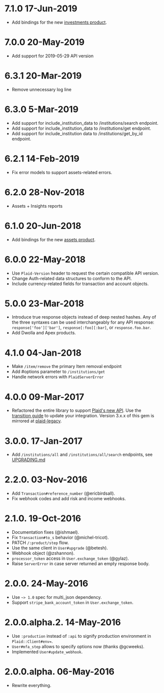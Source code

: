 # 7.1.0 17-Jun-2019

* Add bindings for the new [investments product](https://plaid.com/docs/api/#investments).

# 7.0.0 20-May-2019

* Add support for 2019-05-29 API version

# 6.3.1 20-Mar-2019

* Remove unnecessary log line

# 6.3.0 5-Mar-2019

* Add support for include_institution_data to /institutions/search endpoint.
* Add support for include_institution_data to /institutions/get endpoint.
* Add support for include_institution data to /institutions/get_by_id endpoint.

# 6.2.1 14-Feb-2019

* Fix error models to support assets-related errors.

# 6.2.0 28-Nov-2018

* Assets + Insights reports

# 6.1.0 20-Jun-2018

* Add bindings for the new [assets product](https://plaid.com/docs/api/#assets).

# 6.0.0 22-May-2018

* Use `Plaid-Version` header to request the certain compatible API version.
* Change Auth-related data structures to conform to the API.
* Include currency-related fields for transaction and account objects.

# 5.0.0 23-Mar-2018

* Introduce true response objects instead of deep nested hashes. Any of the
  three syntaxes can be used interchangeably for any API response:
  `response['foo']['bar']`, `response[:foo][:bar]`, or `response.foo.bar`.
* Add Dwolla and Apex products.

# 4.1.0 04-Jan-2018

* Make `/item/remove` the primary Item removal endpoint
* Add #options parameter to `/institutions/get`
* Handle network errors with `PlaidServerError`

# 4.0.0 09-Mar-2017

* Refactored the entire library to support [Plaid's new API](https://blog.plaid.com/improving-our-api/). Use the [transition guide](https://plaid.com/docs/link/transition-guide) to update your integration. Version 3.x.x of this gem is mirrored at [plaid-legacy](https://github.com/plaid/plaid-ruby-legacy).

# 3.0.0. 17-Jan-2017

* Add `/institutions/all` and `/institutions/all/search` endpoints, see [UPGRADING.md](UPGRADING.md#upgrading-from-2xx-to-300)

# 2.2.0. 03-Nov-2016

* Add `Transaction#reference_number` (@ericbirdsall).
* Fix webhook codes and add risk and income webhooks.

# 2.1.0. 19-Oct-2016

* Documentation fixes (@ishmael).
* Fix `Transaction#to_s` behavior (@michel-tricot).
* PATCH `/:product/step` flow.
* Use the same client in `User#upgrade` (@betesh).
* Webhook object (@zshannon).
* `processor_token` access in `User.exchange_token` (@gylaz).
* Raise `ServerError` in case server returned an empty response body.

# 2.0.0. 24-May-2016

* Use `~> 1.0` spec for multi_json dependency.
* Support `stripe_bank_account_token` in `User.exchange_token`.

# 2.0.0.alpha.2. 14-May-2016

* Use `:production` instead of `:api` to signify production environment
  in `Plaid::Client#env=`.
* `User#mfa_step` allows to specify options now (thanks @gcweeks).
* Implemented `User#update_webhook`.

# 2.0.0.alpha. 06-May-2016

* Rewrite everything.

